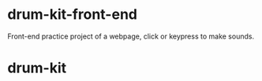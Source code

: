 # drum-kit-front-end
Front-end practice project of a webpage, click or keypress to make sounds.
# drum-kit
